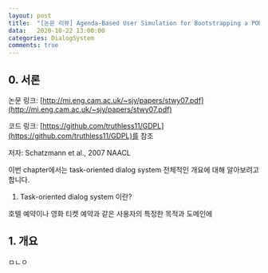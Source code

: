 ```yaml
---
layout: post
title:  "[논문 리뷰] Agenda-Based User Simulation for Bootstrapping a POMDP Dialogue System"
data:   2020-10-22 13:00:00 
categories: DialogSystem
comments: true
---
```


## 0. 서론


논문 링크: [http://mi.eng.cam.ac.uk/~sjy/papers/stwy07.pdf](http://mi.eng.cam.ac.uk/~sjy/papers/stwy07.pdf)

코드 링크: [https://github.com/truthless11/GDPL](https://github.com/truthless11/GDPL)를 참조

저자: Schatzmann et al., 2007 NAACL


이번 chapter에서는 task-oriented dialog system 전체적인 개요에 대해 알아보려고 합니다.


1) Task-oriented dialog system 이란?


호텔 예약이나 영화 티켓 예약과 같은 사용자의 특정한 목적과 도메인에   


## 1. 개요

ㅁㄴㅇ
